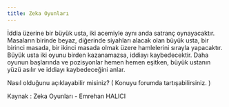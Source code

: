```yaml
---
title: Zeka Oyunları
---
```


İddia üzerine bir büyük usta, iki acemiyle aynı anda satranç oynayacaktır. Masaların birinde beyaz, diğerinde siyahları alacak olan büyük usta, bir birinci masada, bir ikinci masada olmak üzere hamlelerini sırayla yapacaktır. Büyük usta iki oyunu birden kazanamazsa, iddiayı kaybedecektir. Daha oyunun başlarında ve
pozisyonlar hemen hemen eşitken, büyük ustanın yüzü asılır ve iddiayı kaybedeceğini anlar.

Nasıl olduğunu açıklayabilir misiniz? ( Konuyu forumda tartışabilirsiniz. )

Kaynak : Zeka Oyunları - Emrehan HALICI
